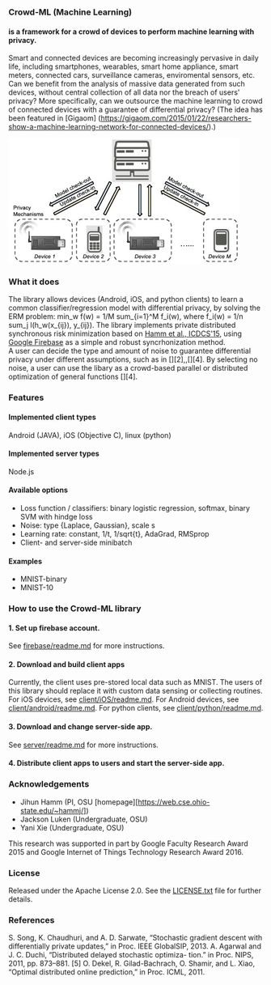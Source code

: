 ### Crowd-ML (Machine Learning)
#### is a framework for a crowd of devices to perform machine learning with privacy.

Smart and connected devices are becoming increasingly pervasive in daily life,
including smartphones, wearables, smart home appliance, smart meters, connected cars, surveillance cameras, 
enviromental sensors, etc. 
Can we benefit from the analysis of massive data generated from such devices, without central collection of all data nor the breach of users' privacy?
More specifically, can we outsource the machine learning to crowd of connected devices with a guarantee of differential privacy? 
(The idea has been featured in [Gigaom] (https://gigaom.com/2015/01/22/researchers-show-a-machine-learning-network-for-connected-devices/).) 


![Crowd-ML concept figure](schematic1-5.jpg "Crowd-ML concept")

### What it does
The library allows devices (Android, iOS, and python clients) to learn a common classifier/regression model with differential privacy, by solving the ERM problem: min_w f(w) = 1/M sum_{i=1}^M f_i(w), where f_i(w) = 1/n sum_j l(h_w(x_{ij}), y_{ij}).
The library implements private distributed synchronous risk minimization based on [Hamm et al., ICDCS'15](docs/icdcs15_jh_final.pdf), using [Google Firebase](https://firebase.google.com/) as a simple and robust syncrhonization method.  
A user can decide the type and amount of noise to guarantee differential privacy under different assumptions, 
such as in [][2],[][3],[][4]. 
By selecting no noise, a user can use the libary as a crowd-based parallel or distributed optimization of general functions [][4]. 




### Features
#### Implemented client types
Android (JAVA), iOS (Objective C), linux (python)

#### Implemented server types
Node.js

#### Available options

* Loss function / classifiers: binary logistic regression, softmax, binary SVM with hindge loss 
* Noise:  type {Laplace, Gaussian}, scale s
* Learning rate: constant, 1/t, 1/sqrt{t}, AdaGrad, RMSprop
* Client- and server-side minibatch

#### Examples
* MNIST-binary
* MNIST-10





### How to use the Crowd-ML library
#### 1. Set up firebase account.
See [firebase/readme.md](firebase/readme.md) for more instructions.
#### 2. Download and build client apps
Currently, the client uses pre-stored local data such as MNIST.
The users of this library should replace it with custom data sensing or collecting routines.
For iOS devices, see [client/iOS/readme.md](client/iOS/readme.md).
For Android devices, see [client/android/readme.md](client/Android/readme.md).
For python clients, see [client/python/readme.md](client/python/readme.md).
#### 3. Download and change server-side app.
See [server/readme.md](server/readme.md) for more instructions.
#### 4. Distribute client apps to users and start the server-side app.


### Acknowledgements

* Jihun Hamm (PI, OSU [homepage][https://web.cse.ohio-state.edu/~hammj/])
* Jackson Luken (Undergraduate, OSU)
* Yani Xie (Undergraduate, OSU)
  
This research was supported in part by Google Faculty Research Award 2015 and Google Internet of Things Technology Research Award 2016. 


### License
Released under the Apache License 2.0.  See the [LICENSE.txt](LICENSE.txt) file for further details.


### References
[1]:
[2]:
[3]:
[4]:
S. Song, K. Chaudhuri, and A. D. Sarwate, “Stochastic gradient descent
with differentially private updates,” in Proc. IEEE GlobalSIP, 2013.
A. Agarwal and J. C. Duchi, “Distributed delayed stochastic optimiza-
tion.” in Proc. NIPS, 2011, pp. 873–881.
[5]
O. Dekel, R. Gilad-Bachrach, O. Shamir, and L. Xiao, “Optimal
distributed online prediction,” in Proc. ICML, 2011.



